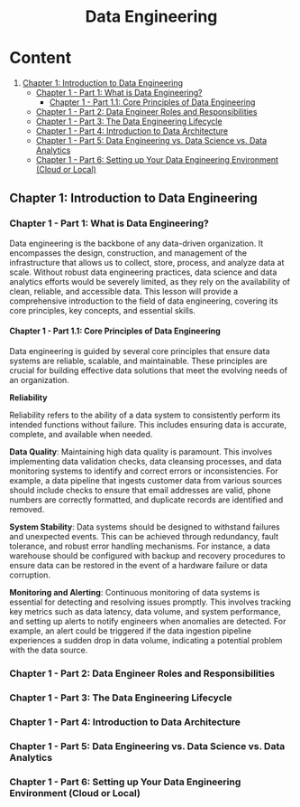 <h1 align="center"> Data Engineering </h1>

# Content

1. [Chapter 1: Introduction to Data Engineering](#chapter1)
    - [Chapter 1 - Part 1: What is Data Engineering?](#chapter1part1)
      - [Chapter 1 - Part 1.1: Core Principles of Data Engineering](#chapter1part1.1)
    - [Chapter 1 - Part 2: Data Engineer Roles and Responsibilities](#chapter1part2)
    - [Chapter 1 - Part 3: The Data Engineering Lifecycle](#chapter1part3)
    - [Chapter 1 - Part 4: Introduction to Data Architecture](#chapter1part4)
    - [Chapter 1 - Part 5: Data Engineering vs. Data Science vs. Data Analytics](#chapter1part5)
    - [Chapter 1 - Part 6: Setting up Your Data Engineering Environment (Cloud or Local)](#chapter1part6)
  
## <a name="chapter1"></a>Chapter 1: Introduction to Data Engineering

### <a name="chapter1part1"></a>Chapter 1 - Part 1: What is Data Engineering?

Data engineering is the backbone of any data-driven organization. 
It encompasses the design, construction, and management of the infrastructure that allows us to collect, store, process, and analyze data at scale. Without robust data engineering practices, data science and data analytics efforts would be severely limited, as they rely on the availability of clean, reliable, and accessible data. 
This lesson will provide a comprehensive introduction to the field of data engineering, covering its core principles, key concepts, and essential skills.

#### <a name="chapter1part1.1"></a>Chapter 1 - Part 1.1: Core Principles of Data Engineering

Data engineering is guided by several core principles that ensure data systems are reliable, scalable, and maintainable. 
These principles are crucial for building effective data solutions that meet the evolving needs of an organization.

**Reliability**

Reliability refers to the ability of a data system to consistently perform its intended functions without failure. This includes ensuring data is accurate, complete, and available when needed.

**Data Quality**: Maintaining high data quality is paramount. This involves implementing data validation checks, data cleansing processes, and data monitoring systems to identify and correct errors or inconsistencies. For example, a data pipeline that ingests customer data from various sources should include checks to ensure that email addresses are valid, phone numbers are correctly formatted, and duplicate records are identified and removed.

**System Stability**: Data systems should be designed to withstand failures and unexpected events. This can be achieved through redundancy, fault tolerance, and robust error handling mechanisms. For instance, a data warehouse should be configured with backup and recovery procedures to ensure data can be restored in the event of a hardware failure or data corruption.

**Monitoring and Alerting**: Continuous monitoring of data systems is essential for detecting and resolving issues promptly. This involves tracking key metrics such as data latency, data volume, and system performance, and setting up alerts to notify engineers when anomalies are detected. For example, an alert could be triggered if the data ingestion pipeline experiences a sudden drop in data volume, indicating a potential problem with the data source.

### <a name="chapter1part1"></a>Chapter 1 - Part 2: Data Engineer Roles and Responsibilities

### <a name="chapter1part1"></a>Chapter 1 - Part 3: The Data Engineering Lifecycle

### <a name="chapter1part1"></a>Chapter 1 - Part 4: Introduction to Data Architecture

### <a name="chapter1part1"></a>Chapter 1 - Part 5: Data Engineering vs. Data Science vs. Data Analytics

### <a name="chapter1part1"></a>Chapter 1 - Part 6: Setting up Your Data Engineering Environment (Cloud or Local)
